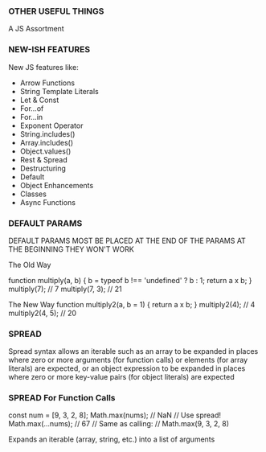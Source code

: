 ### OTHER USEFUL THINGS

A JS Assortment

### NEW-ISH FEATURES

New JS features like:

- Arrow Functions
- String Template Literals
- Let & Const
- For...of
- For...in
- Exponent Operator
- String.includes()
- Array.includes()
- Object.values()
- Rest & Spread
- Destructuring
- Default
- Object Enhancements
- Classes
- Async Functions

### DEFAULT PARAMS

DEFAULT PARAMS MOST BE PLACED AT THE END OF THE PARAMS
AT THE BEGINNING THEY WON'T WORK

The Old Way

function multiply(a, b) {
b = typeof b !== 'undefined' ? b : 1;
return a x b;
}
multiply(7); // 7
multiply(7, 3); // 21

The New Way
function multiply2(a, b = 1) {
return a x b;
}
multiply2(4); // 4
multiply2(4, 5); // 20

### SPREAD

Spread syntax allows an iterable such as an array to be expanded
in places where zero or more arguments (for function calls)
or elements (for array literals) are expected, or an object
expression to be expanded in places where zero or more key-value
pairs (for object literals) are expected

### SPREAD For Function Calls

const num = [9, 3, 2, 8];
Math.max(nums); // NaN
// Use spread!
Math.max(...nums); // 67
// Same as calling:
// Math.max(9, 3, 2, 8)

Expands an iterable (array, string, etc.)
into a list of arguments
